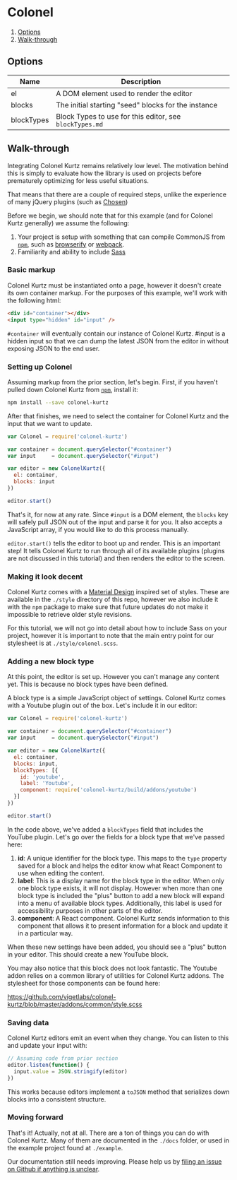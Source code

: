 # Colonel

1. [Options](#options)
2. [Walk-through](#walk-through)

## Options

Name       | Description
---------- | -----------
el         | A DOM element used to render the editor
blocks     | The initial starting "seed" blocks for the instance
blockTypes | Block Types to use for this editor, see `blockTypes.md`


## Walk-through

Integrating Colonel Kurtz remains relatively low level. The motivation
behind this is simply to evaluate how the library is used on projects
before prematurely optimizing for less useful situations.

That means that there are a couple of required steps, unlike the
experience of many jQuery plugins (such as
[Chosen](http://harvesthq.github.io/chosen/))

Before we begin, we should note that for this example (and for Colonel
Kurtz generally) we assume the following:

1. Your project is setup with something that can compile CommonJS from
[`npm`](https://www.npmjs.com/),
such as [browserify](http://browserify.org/) or
[webpack](https://github.com/webpack/webpack).
2. Familiarity and ability to include [Sass](http://sass-lang.com/)

### Basic markup

Colonel Kurtz must be instantiated onto a page, however it doesn't
create its own container markup. For the purposes of this example,
we'll work with the following html:

```html
<div id="container"></div>
<input type="hidden" id="input" />
```

`#container` will eventually contain our instance of Colonel
Kurtz. #input is a hidden input so that we can dump the latest JSON
from the editor in without exposing JSON to the end user.

### Setting up Colonel

Assuming markup from the prior section, let's begin. First, if you
haven't pulled down Colonel Kurtz from
[`npm`](https://www.npmjs.com/package/colonel-kurtz), install it:

```bash
npm install --save colonel-kurtz
```

After that finishes, we need to select the container for Colonel Kurtz
and the input that we want to update.

```javascript
var Colonel = require('colonel-kurtz')

var container = document.querySelector("#container")
var input     = document.querySelector("#input")

var editor = new ColonelKurtz({
  el: container,
  blocks: input
})

editor.start()
```

That's it, for now at any rate. Since `#input` is a DOM element, the
`blocks` key will safely pull JSON out of the input and parse it for
you. It also accepts a JavaScript array, if you would like to do this
process manually.

`editor.start()` tells the editor to boot up and render. This is an
important step! It tells Colonel Kurtz to run through all of its
available plugins (plugins are not discussed in this tutorial) and
then renders the editor to the screen.

### Making it look decent

Colonel Kurtz comes with a
[Material Design](http://www.google.com/design/spec/material-design/introduction.html)
inspired set of styles. These are available in the `./style` directory
of this repo, however we also include it with the `npm` package to
make sure that future updates do not make it impossible to retrieve
older style revisions.

For this tutorial, we will not go into detail about how to include
Sass on your project, however it is important to note that the main
entry point for our stylesheet is at `./style/colonel.scss`.

### Adding a new block type

At this point, the editor is set up. However you can't manage any
content yet. This is because no block types have been defined.

A block type is a simple JavaScript object of settings. Colonel Kurtz
comes with a Youtube plugin out of the box. Let's include it in our
editor:

```javascript
var Colonel = require('colonel-kurtz')

var container = document.querySelector("#container")
var input     = document.querySelector("#input")

var editor = new ColonelKurtz({
  el: container,
  blocks: input,
  blockTypes: [{
    id: 'youtube',
    label: 'Youtube',
    component: require('colonel-kurtz/build/addons/youtube')
  }]
})

editor.start()
```

In the code above, we've added a `blockTypes` field that includes the
YouTube plugin. Let's go over the fields for a block type that we've
passed here:

1. **id**: A unique identifier for the block type. This maps to the
   `type` property saved for a block and helps the editor know what
   React Component to use when editing the content.
2. **label**: This is a display name for the block type in the
   editor. When only one block type exists, it will not
   display. However when more than one block type is included the
   "plus" button to add a new block will expand into a menu of
   available block types. Additionally, this label is used for
   accessibility purposes in other parts of the editor.
3. **component**: A React component. Colonel Kurtz sends information
   to this component that allows it to present information for a block
   and update it in a particular way.

When these new settings have been added, you should see a "plus"
button in your editor. This should create a new YouTube block.

You may also notice that this block does not look fantastic. The
Youtube addon relies on a common library of utilities for Colonel
Kurtz addons. The stylesheet for those components can be found here:

https://github.com/vigetlabs/colonel-kurtz/blob/master/addons/common/style.scss

### Saving data

Colonel Kurtz editors emit an event when they change. You can listen
to this and update your input with:

```javascript
// Assuming code from prior section
editor.listen(function() {
  input.value = JSON.stringify(editor)
})
```

This works because editors implement a `toJSON` method that serializes
down blocks into a consistent structure.

### Moving forward

That's it! Actually, not at all. There are a ton of things you can do
with Colonel Kurtz. Many of them are documented in the `./docs`
folder, or used in the example project found at `./example`.

Our documentation still needs improving. Please help us by [filing an
issue on Github if anything is unclear](https://github.com/vigetlabs/colonel-kurtz/issues).
